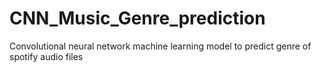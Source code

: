 # CNN_Music_Genre_prediction
Convolutional neural network machine learning model to predict genre of spotify audio files
